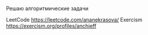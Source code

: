 Решаю алгоритмические задачи

LeetCode https://leetcode.com/ananekrasova/
Exercism https://exercism.org/profiles/anchieff
